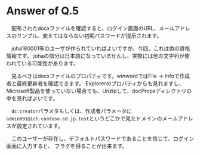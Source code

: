 # Answer of Q.5

　配布されたdocxファイルを確認すると、ログイン画面のURL、メールアドレスのサンプル、変えてはならない初期パスワードが提示されます。

　joha180001等のユーザが作られていればよいですが、今回、これは偽の資格情報です。
johaの部分は日本語になっていませんし、実際には他の文字列が使われている可能性があります。

　見るべきはdocxファイルのプロパティです。winwordではFile -> Infoで作成者と最終更新者を確認できます。
Explorerのプロパティからも見れますし、Microsoft製品を使っていない場合でも、Unzipして、docPropsディレクトリの中を見ればよいです。

　`dc:creator`パラメタもしくは、作成者パラメータに`admin001@ict.contoso.ed.jp.test`というどこかで見たドメインのメールアドレスが設定されています。

　このユーザーが存在し、デフォルトパスワードであることを信じて、ログイン画面に入力すると、
フラグを得ることが出来ます。

